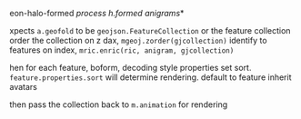 
 eon-halo-formed
*process h.formed anigrams**

xpects `a.geofold` to be `geojson.FeatureCollection`
or the feature collection
 order the collection on z dax, `mgeoj.zorder(gjcollection)`
 identify to features on index, `mric.enric(ric, anigram, gjcollection)`

hen for each feature,
 boform, decoding style properties
 set sort. `feature.properties.sort` will determine rendering. default to feature
 inherit avatars

then pass the collection back to `m.animation` for rendering